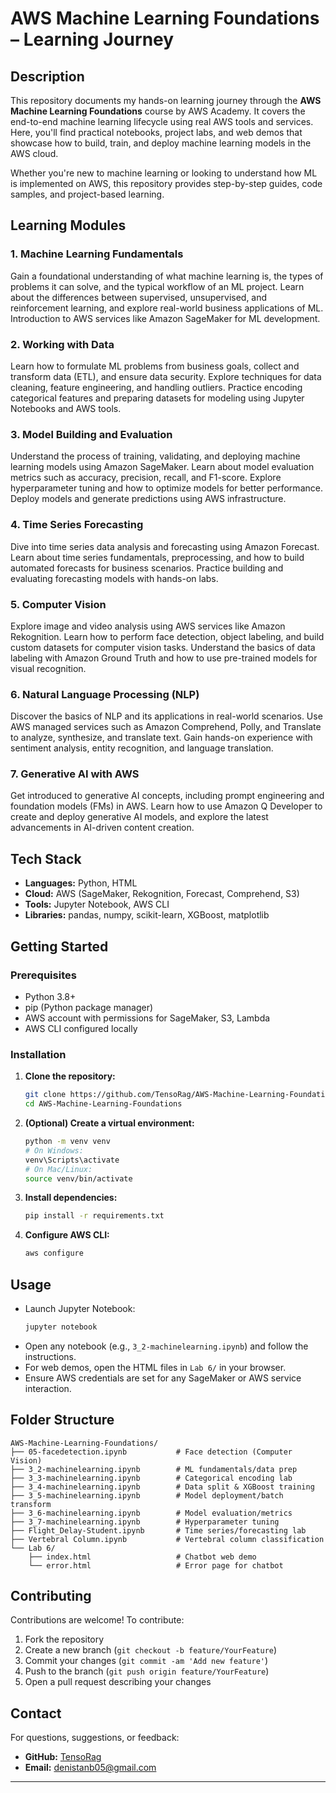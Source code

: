 # AWS Machine Learning Foundations – Learning Journey

## Description
This repository documents my hands-on learning journey through the **AWS Machine Learning Foundations** course by AWS Academy. It covers the end-to-end machine learning lifecycle using real AWS tools and services. Here, you'll find practical notebooks, project labs, and web demos that showcase how to build, train, and deploy machine learning models in the AWS cloud.

Whether you're new to machine learning or looking to understand how ML is implemented on AWS, this repository provides step-by-step guides, code samples, and project-based learning.

## Learning Modules

### 1. Machine Learning Fundamentals
Gain a foundational understanding of what machine learning is, the types of problems it can solve, and the typical workflow of an ML project. Learn about the differences between supervised, unsupervised, and reinforcement learning, and explore real-world business applications of ML. Introduction to AWS services like Amazon SageMaker for ML development.

### 2. Working with Data
Learn how to formulate ML problems from business goals, collect and transform data (ETL), and ensure data security. Explore techniques for data cleaning, feature engineering, and handling outliers. Practice encoding categorical features and preparing datasets for modeling using Jupyter Notebooks and AWS tools.

### 3. Model Building and Evaluation
Understand the process of training, validating, and deploying machine learning models using Amazon SageMaker. Learn about model evaluation metrics such as accuracy, precision, recall, and F1-score. Explore hyperparameter tuning and how to optimize models for better performance. Deploy models and generate predictions using AWS infrastructure.

### 4. Time Series Forecasting
Dive into time series data analysis and forecasting using Amazon Forecast. Learn about time series fundamentals, preprocessing, and how to build automated forecasts for business scenarios. Practice building and evaluating forecasting models with hands-on labs.

### 5. Computer Vision
Explore image and video analysis using AWS services like Amazon Rekognition. Learn how to perform face detection, object labeling, and build custom datasets for computer vision tasks. Understand the basics of data labeling with Amazon Ground Truth and how to use pre-trained models for visual recognition.

### 6. Natural Language Processing (NLP)
Discover the basics of NLP and its applications in real-world scenarios. Use AWS managed services such as Amazon Comprehend, Polly, and Translate to analyze, synthesize, and translate text. Gain hands-on experience with sentiment analysis, entity recognition, and language translation.

### 7. Generative AI with AWS
Get introduced to generative AI concepts, including prompt engineering and foundation models (FMs) in AWS. Learn how to use Amazon Q Developer to create and deploy generative AI models, and explore the latest advancements in AI-driven content creation.

## Tech Stack
- **Languages:** Python, HTML
- **Cloud:** AWS (SageMaker, Rekognition, Forecast, Comprehend, S3)
- **Tools:** Jupyter Notebook, AWS CLI
- **Libraries:** pandas, numpy, scikit-learn, XGBoost, matplotlib

## Getting Started

### Prerequisites
- Python 3.8+
- pip (Python package manager)
- AWS account with permissions for SageMaker, S3, Lambda
- AWS CLI configured locally

### Installation
1. **Clone the repository:**
   ```bash
   git clone https://github.com/TensoRag/AWS-Machine-Learning-Foundations.git
   cd AWS-Machine-Learning-Foundations
   ```
2. **(Optional) Create a virtual environment:**
   ```bash
   python -m venv venv
   # On Windows:
   venv\Scripts\activate
   # On Mac/Linux:
   source venv/bin/activate
   ```
3. **Install dependencies:**
   ```bash
   pip install -r requirements.txt
   ```
4. **Configure AWS CLI:**
   ```bash
   aws configure
   ```

## Usage
- Launch Jupyter Notebook:
  ```bash
  jupyter notebook
  ```
- Open any notebook (e.g., `3_2-machinelearning.ipynb`) and follow the instructions.
- For web demos, open the HTML files in `Lab 6/` in your browser.
- Ensure AWS credentials are set for any SageMaker or AWS service interaction.

## Folder Structure
```
AWS-Machine-Learning-Foundations/
├── 05-facedetection.ipynb           # Face detection (Computer Vision)
├── 3_2-machinelearning.ipynb        # ML fundamentals/data prep
├── 3_3-machinelearning.ipynb        # Categorical encoding lab
├── 3_4-machinelearning.ipynb        # Data split & XGBoost training
├── 3_5-machinelearning.ipynb        # Model deployment/batch transform
├── 3_6-machinelearning.ipynb        # Model evaluation/metrics
├── 3_7-machinelearning.ipynb        # Hyperparameter tuning
├── Flight_Delay-Student.ipynb       # Time series/forecasting lab
├── Vertebral Column.ipynb           # Vertebral column classification
└── Lab 6/
    ├── index.html                   # Chatbot web demo
    └── error.html                   # Error page for chatbot
```

## Contributing
Contributions are welcome! To contribute:
1. Fork the repository
2. Create a new branch (`git checkout -b feature/YourFeature`)
3. Commit your changes (`git commit -am 'Add new feature'`)
4. Push to the branch (`git push origin feature/YourFeature`)
5. Open a pull request describing your changes

## Contact
For questions, suggestions, or feedback:
- **GitHub:** [TensoRag](https://github.com/TensoRag)
- **Email:** denistanb05@gmail.com

---
